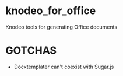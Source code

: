 # knodeo_for_office
Knodeo tools for generating Office documents

# GOTCHAS

* Docxtemplater can't coexist with Sugar.js 